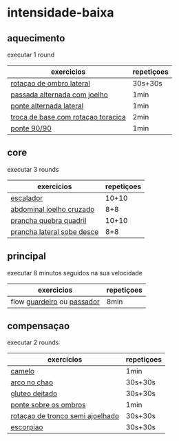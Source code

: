 # intensidade-baixa

## aquecimento

executar 1 round

| exercicios                                                                                                        | repetiçoes |
| ----------------------------------------------------------------------------------------------------------------- | ---------- |
| [rotaçao de ombro lateral](../assets/movimentos/01-aquecimento/rotacao-de-ombro-lateral.mp4)                      | 30s+30s    |
| [passada alternada com joelho](../assets/movimentos/01-aquecimento/passada-alternada-com-joelho.mp4)              | 1min       |
| [ponte alternada lateral](../assets/movimentos/01-aquecimento/ponte-alternada-lateral.mp4)                        | 1min       |
| [troca de base com rotaçao toracica](../assets/movimentos/01-aquecimento/troca-de-base-com-rotacao-de-tronco.mp4) | 2min       |
| [ponte 90/90](../assets/movimentos/01-aquecimento/ponte-90-90.mp4)                                                | 1min       |

## core

executar 3 rounds

| exercicios                                                                                   | repetiçoes |
| -------------------------------------------------------------------------------------------- | ---------- |
| [escalador](../assets/movimentos/02-core/01-escalador.mp4)                                   | 10+10      |
| [abdominal joelho cruzado](../assets/movimentos/02-core/02-abdominal-com-perna-cruzada.mp4)  | 8+8        |
| [prancha quebra quadril](../assets/movimentos/02-core/03-prancha-quebra-quadril.mp4)         | 10+10      |
| [prancha lateral sobe desce](../assets/movimentos/02-core/04-prancha-lateral-sobe-desce.mp4) | 8+8        |

## principal

executar 8 minutos seguidos na sua velocidade

| exercicios                                                                                                                      | repetiçoes |
| ------------------------------------------------------------------------------------------------------------------------------- | ---------- |
| flow [guardeiro](../assets/movimentos/03-flow/flow-guardeiro.mp4) ou [passador](../assets/movimentos/03-flow/flow-passador.mp4) | 8min       |

## compensaçao

executar 2 rounds

| exercicios                                                                                                   | repetiçoes |
| ------------------------------------------------------------------------------------------------------------ | ---------- |
| [camelo](../assets/movimentos/05-compensacao/camelo.mp4)                                                     | 1min       |
| [arco no chao](../assets/movimentos/05-compensacao/arco-no-chao.mp4)                                         | 30s+30s    |
| [gluteo deitado](../assets/movimentos/05-compensacao/gluteo-deitado.mp4)                                     | 30s+30s    |
| [ponte sobre os ombros](../assets/movimentos/05-compensacao/ponte-sobre-os-ombros.mp4)                       | 1min       |
| [rotaçao de tronco semi ajoelhado](../assets/movimentos/05-compensacao/rotacao-de-tronco-semi-ajoelhado.mp4) | 30s+30s    |
| [escorpiao](../assets/movimentos/05-compensacao/escorpiao.mp4)                                               | 30s+30s    |
